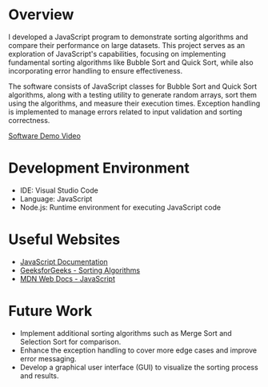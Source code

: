 # Overview
I developed a JavaScript program to demonstrate sorting algorithms and compare their performance on large datasets. This project serves as an exploration of JavaScript's capabilities, focusing on implementing fundamental sorting algorithms like Bubble Sort and Quick Sort, while also incorporating error handling to ensure effectiveness.

The software consists of JavaScript classes for Bubble Sort and Quick Sort algorithms, along with a testing utility to generate random arrays, sort them using the algorithms, and measure their execution times. Exception handling is implemented to manage errors related to input validation and sorting correctness.

[Software Demo Video](https://youtu.be/akJ7H8IYKoA)

# Development Environment

- IDE: Visual Studio Code
- Language: JavaScript
- Node.js: Runtime environment for executing JavaScript code

# Useful Websites

- [JavaScript Documentation](https://devdocs.io/javascript/global_objects/array)
- [GeeksforGeeks - Sorting Algorithms](https://www.geeksforgeeks.org/sorting-algorithms/)
- [MDN Web Docs - JavaScript](https://developer.mozilla.org/en-US/docs/Web/JavaScript)


# Future Work

- Implement additional sorting algorithms such as Merge Sort and Selection Sort for comparison.
- Enhance the exception handling to cover more edge cases and improve error messaging.
- Develop a graphical user interface (GUI) to visualize the sorting process and results.



